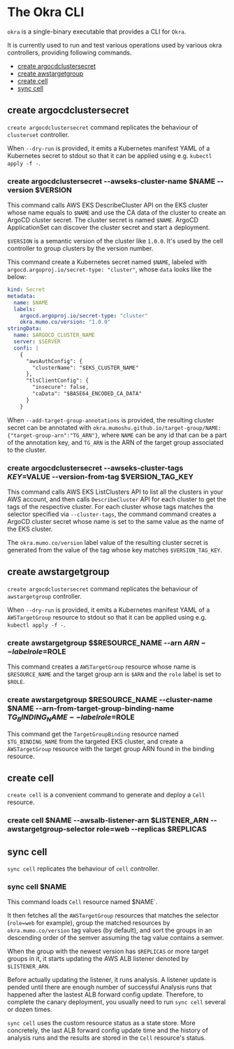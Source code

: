 # The Okra CLI

`okra` is a single-binary executable that provides a CLI for `Okra`.

It is currently used to run and test various operations used by various okra controllers, providing following commands.

- [create argocdclustersecret](#create-argocdclustersecret)
- [create awstargetgroup](#create-awstargetgroup)
- [create cell](#create-cell)
- [sync cell](#sync-cell)

## create argocdclustersecret

`create argocdclustersecret` command replicates the behaviour of `clusterset` controller.

When `--dry-run` is provided, it emits a Kubernetes manifest YAML of a Kubernetes secret to stdout so that it can be applied using e.g. `kubectl apply -f -`.

### create argocdclustersecret --awseks-cluster-name $NAME --version $VERSION

This command calls AWS EKS DescribeCluster API on the EKS cluster whose name equals to `$NAME` and use the CA data of the cluster to create an ArgoCD cluster secret. The cluster secret is named `$NAME`. ArgoCD ApplicationSet can discover the cluster secret and start a deployment.

`$VERSION` is a semantic version of the cluster like `1.0.0`. It's used by the cell controller to group clusters by the version number.

This command create a Kubernetes secret named `$NAME`, labeled with `argocd.argoproj.io/secret-type: "cluster"`, whose `data` looks like the below:

```yaml
kind: Secret
metadata:
  name: $NAME
  labels:
    argocd.argoproj.io/secret-type: "cluster"
    okra.mumo.co/version: "1.0.0"
stringData:
  name: $ARGOCD_CLUSTER_NAME
  server: $SERVER
  confi: |
    {
      "awsAuthConfig": {
        "clusterName": "$EKS_CLUSTER_NAME"
      },
      "tlsClientConfig": {
        "insecure": false,
        "caData": "$BASE64_ENCODED_CA_DATA"
      }
    }
```

When `--add-target-group-annotations` is provided, the resulting cluster secret can be annotated with `okra.mumoshu.github.io/target-group/NAME: {"target-group-arn":"TG_ARN"}`, where `NAME` can be any id that can be a part of the annotation key, and `TG_ARN` is the ARN of the target group associated to the cluster.

### create argocdclustersecret --awseks-cluster-tags $KEY=$VALUE --version-from-tag $VERSION_TAG_KEY

This command calls AWS EKS ListClusters API to list all the clusters in your AWS account, and then calls `DescribeCluster` API for each cluster to get the tags of the respective cluster. For each cluster whose tags matches the selector specified via `--cluster-tags`, the command command creates a ArgoCD cluster secret whose name is set to the same value as the name of the EKS cluster.

The `okra.mumo.co/version` label value of the resulting cluster secret is generated from the value of the tag whose key matches `$VERSION_TAG_KEY`.

## create awstargetgroup

`create argocdclustersecret` command replicates the behaviour of `awstargetgroup` controller.

When `--dry-run` is provided, it emits a Kubernetes manifest YAML of a `AWSTargetGroup` resource to stdout so that it can be applied using e.g. `kubectl apply -f -`.

### create awstargetgroup $$RESOURCE_NAME --arn $ARN --label role=$ROLE

This command creates a `AWSTargetGroup` resource whose name is `$RESOURCE_NAME` and the target group arn is `$ARN` and the `role` label is set to `$ROLE`.

### create awstargetgroup $RESOURCE_NAME --cluster-name $NAME --arn-from-target-group-binding-name $TG_BINDING_NAME --label role=$ROLE

This command get the `TargetGroupBinding` resource named `$TG_BINDING_NAME` from the targeted EKS cluster, and create a `AWSTargetGroup` resource with the target group ARN found in the binding resource.

## create cell

`create cell` is a convenient command to generate and deploy a `Cell` resource.

### create cell $NAME --awsalb-listener-arn $LISTENER_ARN --awstargetgroup-selector role=web --replicas $REPLICAS

## sync cell

`sync cell` replicates the behaviour of `cell` controller.

### sync cell $NAME

This command loads `Cell` resource named $NAME`.

It then fetches all the `AWSTargetGroup` resources that matches the selector (`role=web` for example), group the matched resources by `okra.mumo.co/version` tag values (by default), and sort the groups in an descending order of the semver assuming the tag value contains a semver.

When the group with the newest version has `$REPLICAS` or more target groups in it, it starts updating the AWS ALB listener denoted by `$LISTENER_ARN`.

Before actually updating the listener, it runs analysis. A listener update is pended until there are enough number of successful Analysis runs that happened after the lastest ALB forward config update. Therefore, to complete the canary deployment, you usually need to run `sync cell` several or dozen times.

`sync cell` uses the custom resource status as a state store. More concretely, the last ALB forward config update time and the history of analysis runs and the results are stored in the `Cell` resource's status.
